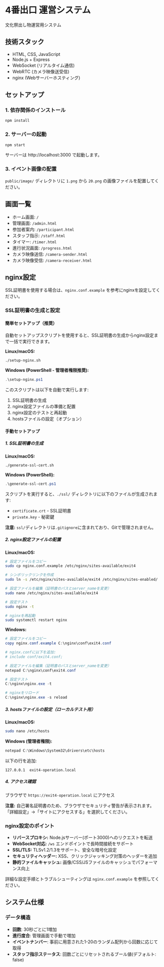 # 4番出口 運営システム

文化祭出し物運営用システム

## 技術スタック
- HTML, CSS, JavaScript
- Node.js + Express
- WebSocket (リアルタイム通信)
- WebRTC (カメラ映像送受信)
- nginx (Webサーバーホスティング)

## セットアップ

### 1. 依存関係のインストール
```bash
npm install
```

### 2. サーバーの起動
```bash
npm start
```

サーバーは http://localhost:3000 で起動します。

### 3. イベント画像の配置
`public/image/` ディレクトリに `1.png` から `20.png` の画像ファイルを配置してください。

## 画面一覧
- ホーム画面: `/`
- 管理画面: `/admin.html`
- 参加者案内: `/participant.html`
- スタッフ指示: `/staff.html`
- タイマー: `/timer.html`
- 進行状況画面: `/progress.html`
- カメラ映像送信: `/camera-sender.html`
- カメラ映像受信: `/camera-receiver.html`

## nginx設定
SSL証明書を使用する場合は、`nginx.conf.example` を参考にnginxを設定してください。

### SSL証明書の生成と設定

#### 簡単セットアップ（推奨）

自動セットアップスクリプトを使用すると、SSL証明書の生成からnginx設定まで一括で実行できます。

**Linux/macOS:**
```bash
./setup-nginx.sh
```

**Windows (PowerShell - 管理者権限推奨):**
```powershell
.\setup-nginx.ps1
```

このスクリプトは以下を自動で実行します:
1. SSL証明書の生成
2. nginx設定ファイルの準備と配置
3. nginx設定のテストと再起動
4. hostsファイルの設定（オプション）

#### 手動セットアップ

##### 1. SSL証明書の生成
**Linux/macOS:**
```bash
./generate-ssl-cert.sh
```

**Windows (PowerShell):**
```powershell
.\generate-ssl-cert.ps1
```

スクリプトを実行すると、`./ssl/` ディレクトリに以下のファイルが生成されます:
- `certificate.crt` - SSL証明書
- `private.key` - 秘密鍵

**注意:** `ssl/`ディレクトリは`.gitignore`に含まれており、Gitで管理されません。

##### 2. nginx設定ファイルの配置

**Linux/macOS:**
```bash
# 設定ファイルをコピー
sudo cp nginx.conf.example /etc/nginx/sites-available/exit4

# シンボリックリンクを作成
sudo ln -s /etc/nginx/sites-available/exit4 /etc/nginx/sites-enabled/

# 設定ファイルを編集（証明書のパスとserver_nameを変更）
sudo nano /etc/nginx/sites-available/exit4

# 設定テスト
sudo nginx -t

# nginxを再起動
sudo systemctl restart nginx
```

**Windows:**
```powershell
# 設定ファイルをコピー
copy nginx.conf.example C:\nginx\conf\exit4.conf

# nginx.confに以下を追加:
# include conf/exit4.conf;

# 設定ファイルを編集（証明書のパスとserver_nameを変更）
notepad C:\nginx\conf\exit4.conf

# 設定テスト
C:\nginx\nginx.exe -t

# nginxをリロード
C:\nginx\nginx.exe -s reload
```

##### 3. hostsファイルの設定（ローカルテスト用）

**Linux/macOS:**
```bash
sudo nano /etc/hosts
```

**Windows (管理者権限):**
```powershell
notepad C:\Windows\System32\drivers\etc\hosts
```

以下の行を追加:
```
127.0.0.1  exit4-operation.local
```

##### 4. アクセス確認

ブラウザで `https://exit4-operation.local` にアクセス

**注意:** 自己署名証明書のため、ブラウザでセキュリティ警告が表示されます。
「詳細設定」→「サイトにアクセスする」を選択してください。

### nginx設定のポイント

- **リバースプロキシ:** Node.jsサーバー(ポート3000)へのリクエストを転送
- **WebSocket対応:** `/ws` エンドポイントで長時間接続をサポート
- **SSL/TLS:** TLSv1.2/1.3をサポート、安全な暗号化設定
- **セキュリティヘッダー:** XSS、クリックジャッキング対策のヘッダーを追加
- **静的ファイルキャッシュ:** 画像/CSS/JSファイルのキャッシュでパフォーマンス向上

詳細な設定手順とトラブルシューティングは `nginx.conf.example` を参照してください。

## システム仕様

### データ構造
- **回数**: 30秒ごとに1増加
- **進行度合**: 管理画面で手動で増加
- **イベントナンバー**: 事前に用意された1-20のランダム配列から回数に応じて取得
- **スタッフ指示ステータス**: 回数ごとにリセットされるブール値(デフォルト: false)
